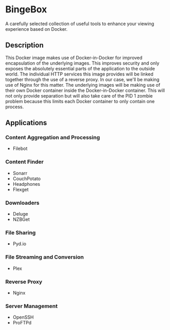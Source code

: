 # BingeBox
A carefully selected collection of useful tools to enhance your viewing experience based on Docker.

## Description
This Docker image makes use of Docker-in-Docker for improved encapsulation of the underlying images. This improves security and only exposes the absolutely essential parts of the application to the outside world. The individual HTTP services this image provides will be linked together through the use of a reverse proxy. In our case, we'll be making use of Nginx for this matter. The underlying images will be making use of their own Docker container inside the Docker-in-Docker container. This will not only provide separation but will also take care of the PID 1 zombie problem because this limits each Docker container to only contain one process.

## Applications
### Content Aggregation and Processing
- Filebot

### Content Finder
- Sonarr
- CouchPotato
- Headphones
- Flexget

### Downloaders
- Deluge
- NZBGet

### File Sharing
- Pyd.io

### File Streaming and Conversion
- Plex

### Reverse Proxy
- Nginx

### Server Management
- OpenSSH
- ProFTPd